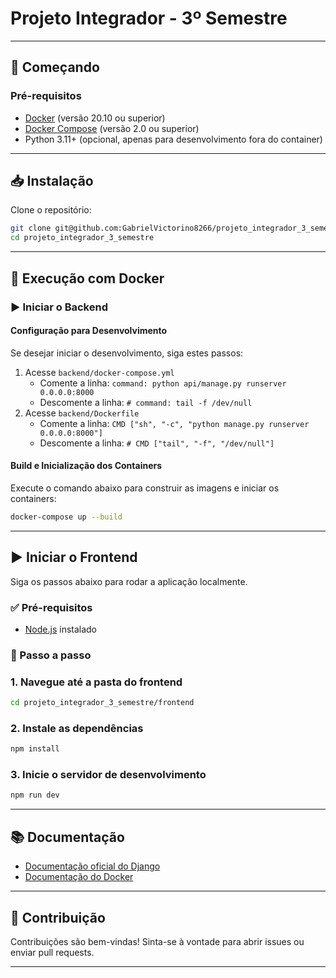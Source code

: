 # Projeto Integrador - 3º Semestre
---

## 🚀 Começando

### Pré-requisitos

- [Docker](https://www.docker.com/get-started) (versão 20.10 ou superior)
- [Docker Compose](https://docs.docker.com/compose/install/) (versão 2.0 ou superior)
- Python 3.11+ (opcional, apenas para desenvolvimento fora do container)

---

## 📥 Instalação

Clone o repositório:

```bash
git clone git@github.com:GabrielVictorino8266/projeto_integrador_3_semestre.git
cd projeto_integrador_3_semestre
```

---

## 🐳 Execução com Docker

### ▶️ Iniciar o Backend

#### Configuração para Desenvolvimento

Se desejar iniciar o desenvolvimento, siga estes passos:

1. Acesse `backend/docker-compose.yml`
    - Comente a linha: `command: python api/manage.py runserver 0.0.0.0:8000`
    - Descomente a linha: `# command: tail -f /dev/null`
2. Acesse `backend/Dockerfile`
    - Comente a linha: `CMD ["sh", "-c", "python manage.py runserver 0.0.0.0:8000"]`
    - Descomente a linha: `# CMD ["tail", "-f", "/dev/null"]`

#### Build e Inicialização dos Containers

Execute o comando abaixo para construir as imagens e iniciar os containers:

```bash
docker-compose up --build
```

---


## ▶️ Iniciar o Frontend

Siga os passos abaixo para rodar a aplicação localmente. 

### ✅ Pré-requisitos

- [Node.js](https://nodejs.org/) instalado

### 📁 Passo a passo

### 1. Navegue até a pasta do frontend
```bash
cd projeto_integrador_3_semestre/frontend
```

### 2. Instale as dependências
```bash
npm install
```

### 3. Inicie o servidor de desenvolvimento
```bash
npm run dev
```

---

## 📚 Documentação

- [Documentação oficial do Django](https://docs.djangoproject.com/pt-br/4.0/)
- [Documentação do Docker](https://docs.docker.com/)

---

## 🤝 Contribuição

Contribuições são bem-vindas! Sinta-se à vontade para abrir issues ou enviar pull requests.

---


